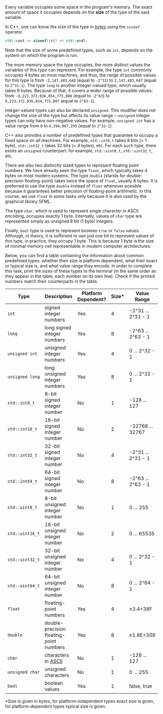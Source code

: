 Every variable occupies some space in the program's memory. 
The exact amount of space it occupies depends on the 
**size** of the type of the said variable. 

In C++, one can know the size of the type in 
[bytes](https://en.wikipedia.org/wiki/Byte) 
using the `sizeof` operator.

```c++
std::cout << sizeof(int) << std::endl;
```

Note that the size of some predefined types, such as `int`, depends 
on the system on which the program is run.

The more memory space the type occupies, 
the more distinct values the variables of this type can represent.
For example, the type `int` commonly occupies 4 bytes on
most machines, and thus, the range of possible values for this type 
is from `-2,147,483,648` (equal to `-2^31`) to `2,147,483,647` (equal to `2^31-1`).
The type `long` is another integer-valued type, which usually takes 8 bytes.
Because of that, it covers a wider range of possible values:
from `-9,223,372,036,854,775,808` (equal to `-2^63`) to `9,223,372,036,854,775,807` (equal to `2^63-1`).

Integer-valued types can also be declared `unsigned`.
This modifier does not change the size of the type 
but affects its value range – `unsigned` integer types
can only have non-negative values.
For example, `unsigned int` has a value range 
from `0` to `4,294,967,295` (equal to `2^32-1`).

C++ also provides a number of predefined types that 
guarantee to occupy a fixed space on all machines. 
For example, `std::int8_t` takes 8 bits (= 1 byte),
`std::int32_t` takes 32 bits (= 4 bytes), etc. 
For each such type, there exists an `unsigned` counterpart: 
for example, `std::uint8_t`, `std::uint32_t`, etc.

There are also two distinctly sized types to represent
floating point numbers. We have already seen the type `float`,
which typically takes 4 bytes on most modern systems.
The type `double` (stands for double-precision floating-point)
takes twice the space of `float`, usually 8 bytes. 
It is preferred to use the type `double` instead of `float`
whenever possible because it guarantees better precision 
of floating-point arithmetic.
In this course, we use `float` in some tasks 
only because it is also used by the graphical library SFML.

The type `char`, which is used to represent single character 
in ASCII encoding, occupies exactly 1 byte.
Internally, values of `char` type are represented simply 
as unsigned 8 bit (1 byte) integers.

Finally, `bool` type is used to represent boolean `true` or `false` values.
Although, in theory, it is sufficient to use just one bit to represent 
values of this type, in practice, they occupy 1 byte.
This is because 1 byte is the size of minimal memory cell representable 
in modern computer architectures.

Below, you can find a table containing the information about common predefined types:
whether their size is platform dependent, what their exact or typical size is,
and what value range they encode. 
In order to complete this task, print the sizes of these types to the terminal
(in the same order as they appear in the table, each number on its own line).
Check if the printed numbers match their counterparts in the table.


| Type            | Description                                                | Platform Dependent? | Size* | Value Range        |
|-----------------|------------------------------------------------------------|---------------------|-------|--------------------|
| `int`           | signed integer numbers                                     | Yes                 | 4     | -2^31 ... 2^31 - 1 |
| `long`          | long signed integer numbers                                | Yes                 | 8     | -2^63 ... 2^63 - 1 |
| `unsigned int`  | unsigned integer numbers                                   | Yes                 | 4     | 0 ... 2^32 - 1     |
| `unsigned long` | long unsigned integer numbers                              | Yes                 | 8     | 0 ... 2^32 - 1     |
| `std::int8_t`   | 8-bit signed integer number                                | No                  | 1     | -128 ... 127       |
| `std::int16_t`  | 16-bit signed integer number                               | No                  | 2     | -32768 ... 32767   |
| `std::int32_t`  | 32-bit signed integer number                               | No                  | 4     | -2^31 ... 2^31 - 1 |
| `std::int64_t`  | 64-bit signed integer number                               | No                  | 8     | -2^63 ... 2^63 - 1 |
| `std::uint8_t`  | 8-bit unsigned integer number                              | No                  | 1     | 0 ... 255          |
| `std::uint16_t` | 16-bit unsigned integer number                             | No                  | 2     | 0 ... 65535        |
| `std::uint32_t` | 32-bit unsigned integer number                             | No                  | 4     | 0 ... 2^32 - 1     |
| `std::uint64_t` | 64-bit unsigned integer number                             | No                  | 8     | 0 ... 2^64 - 1     |
| `float`         | floating-point numbers                                     | Yes                 | 4     | ±3.4+38F           |
| `double`        | double-precision floating-point numbers                    | Yes                 | 8     | ±1.8E+308          |
| `char`          | characters in [ASCII](https://en.wikipedia.org/wiki/ASCII) | No                  | 1     | -128 ... 127       |
| `unsigned char` | unsigned characters                                        | No                  | 1     | 0 ... 255          |
| `bool`          | boolean values                                             | Yes                 | 1     | false, true        |



*Size is given in bytes, for platform-independent types exact size is given, 
for platform-dependent types typical size is given. 






